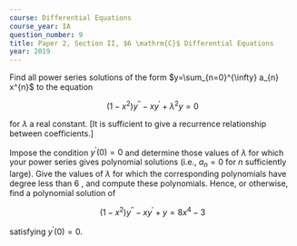 ```yaml
---
course: Differential Equations
course_year: IA
question_number: 9
title: Paper 2, Section II, $6 \mathrm{C}$ Differential Equations
year: 2019
---
```




Find all power series solutions of the form $y=\sum_{n=0}^{\infty} a_{n} x^{n}$ to the equation

$$\left(1-x^{2}\right) y^{\prime \prime}-x y^{\prime}+\lambda^{2} y=0$$

for $\lambda$ a real constant. [It is sufficient to give a recurrence relationship between coefficients.]

Impose the condition $y^{\prime}(0)=0$ and determine those values of $\lambda$ for which your power series gives polynomial solutions (i.e., $a_{n}=0$ for $n$ sufficiently large). Give the values of $\lambda$ for which the corresponding polynomials have degree less than 6 , and compute these polynomials. Hence, or otherwise, find a polynomial solution of

$$\left(1-x^{2}\right) y^{\prime \prime}-x y^{\prime}+y=8 x^{4}-3$$

satisfying $y^{\prime}(0)=0$.